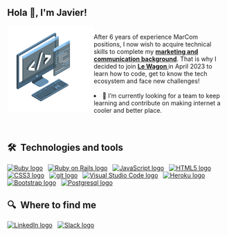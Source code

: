 ## Hola 👋, I'm Javier!

<img align="left" alt="GIF" src="https://raw.githubusercontent.com/javialsal/javialsal/main/techstack.gif" width="200px"/>
<br>
After 6 years of experience MarCom positions, I now wish to acquire technical skills to complete my <strong><a href="https://www.linkedin.com/in/javialsal/"> marketing and communication background</a></strong>.
That is why I decided to join <strong><a href="https://github.com/lewagon">Le Wagon </a></strong>in April 2023 to learn how to code, get to know the tech ecosystem and face new challenges!
<br>
<br>
<li> 🔭 I’m currently looking for a team to keep learning and contribute on making internet a cooler and better place.</li>
<br>
<br>

## 🛠  Technologies and tools

[<img src="https://img.shields.io/badge/Ruby-282C34?logo=ruby&logoColor=CC342D" alt="Ruby logo" title="Ruby" height="25" />][tech_tools_anchor]
&nbsp;
[<img src="https://img.shields.io/badge/Ruby_on_Rails-282C34?logo=ruby-on-rails&logoColor=CC0000" alt="Ruby on Rails logo" title="Ruby on Rails" height="25" />][tech_tools_anchor]
&nbsp;
[<img src="https://img.shields.io/badge/JavaScript-282C34?logo=javascript&logoColor=F7DF1E" alt="JavaScript logo" title="JavaScript" height="25" />][tech_tools_anchor]
&nbsp;
[<img src="https://img.shields.io/badge/HTML5-282C34?logo=html5&logoColor=E34F26" alt="HTML5 logo" title="HTML5" height="25" />][tech_tools_anchor]
&nbsp;
[<img src="https://img.shields.io/badge/CSS3-282C34?logo=css3&logoColor=1572B6" alt="CSS3 logo" title="CSS3" height="25" />][tech_tools_anchor]
&nbsp;
[<img src="https://img.shields.io/badge/git-282C34?logo=git&logoColor=F05032" alt="git logo" title="git" height="25" />][tech_tools_anchor]
&nbsp;
[<img src="https://img.shields.io/badge/VS%20Code-282C34?logo=visual-studio-code&logoColor=007ACC" alt="Visual Studio Code logo" title="Visual Studio Code" height="25" />][tech_tools_anchor]
&nbsp;
[<img src="https://img.shields.io/badge/Heroku-282C34?logo=heroku&logoColor=430098" alt="Heroku logo" title="Heroku" height="25" />][tech_tools_anchor]
&nbsp;
[<img src="https://img.shields.io/badge/Bootstrap-282C34?logo=bootstrap&logoColor=563D7C" alt="Bootstrap logo" title="Bootstrap" height="25" />][tech_tools_anchor]
&nbsp;
[<img src="https://img.shields.io/badge/PostgreSQL-282C34?logo=postgresql&logoColor=316192" alt="Postgresql logo" title="Postgresql" height="25" />][tech_tools_anchor]

## 🔍  Where to find me

[<img src="https://img.shields.io/badge/LinkedIn-282C34?logo=linkedin&logoColor=0077B5" alt="LinkedIn logo" title="LinkedIn" height="25" />](https://www.linkedin.com/in/javialsal)
&nbsp;
[<img src="https://img.shields.io/badge/Slack-282C34?logo=slack&logoColor=4A154B" alt="Slack logo" title="Slack" height="25" />][tech_tools_anchor]

[tech_tools_anchor]: ##hola--
